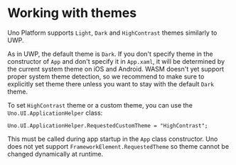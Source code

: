 # Working with themes

Uno Platform supports `Light`, `Dark` and `HighContrast` themes similarly to UWP.

As in UWP, the default theme is `Dark`. If you don't specify theme in the constructor of `App` and don't specify it in `App.xaml`, it will be determined by the current system theme on iOS and Android. WASM doesn't yet support proper system theme detection, so we recommend to make sure to explicitly set theme there unless you want to stay with the default `Dark` theme.

To set `HighContrast` theme or a custom theme, you can use the `Uno.UI.ApplicationHelper` class:

```
Uno.UI.ApplicationHelper.RequestedCustomTheme = "HighContrast";
```

This must be called during app startup in the `App` class constructor. Uno does not yet support `FrameworkElement.RequestedTheme` so theme cannot be changed dynamically at runtime.